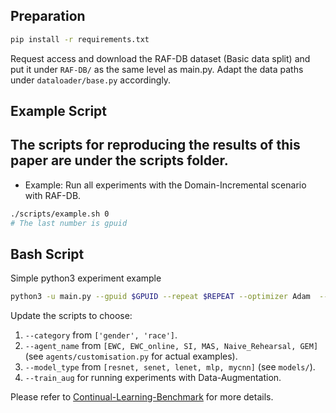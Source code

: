## Preparation
```bash
pip install -r requirements.txt
```
Request access and download the RAF-DB dataset (Basic data split) and put it under  ```RAF-DB/``` as the same level as main.py.
Adapt the data paths under ```dataloader/base.py``` accordingly.
   
## Example Script
The scripts for reproducing the results of this paper are under the scripts folder.
- 
- Example: Run all experiments with the Domain-Incremental scenario with RAF-DB.  
```bash
./scripts/example.sh 0
# The last number is gpuid
```

## Bash Script
Simple python3 experiment example
```bash
python3 -u main.py --gpuid $GPUID --repeat $REPEAT --optimizer Adam  --no_class_remap --force_out_dim 7 --schedule 25 --batch_size 24 --model_type custom_cnn --model_name Net  --agent_type customization  --agent_name EWC  --lr 0.0001 --reg_coef 10 100  --category gender --train_aug
```
Update the scripts to choose:
1. ```--category``` from ```['gender', 'race']```.
2. ```--agent_name``` from ```[EWC, EWC_online, SI, MAS, Naive_Rehearsal, GEM]``` (see ```agents/customisation.py``` for actual examples). 
3. ```--model_type``` from ```[resnet, senet, lenet, mlp, mycnn]``` (see ```models/```).
4. `````--train_aug````` for running experiments with Data-Augmentation. 

Please refer to [Continual-Learning-Benchmark](https://github.com/GT-RIPL/Continual-Learning-Benchmark) for more details.
